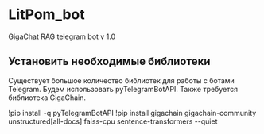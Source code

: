 # LitPom_bot
GigaChat RAG telegram bot v 1.0

## Установить необходимые библиотеки
Существует большое количество библиотек для работы с ботами Telegram. Будем использовать pyTelegramBotAPI.
Также требуется библиотека GigaChain.

!pip install -q pyTelegramBotAPI
!pip install gigachain gigachain-community unstructured[all-docs] faiss-cpu sentence-transformers --quiet
